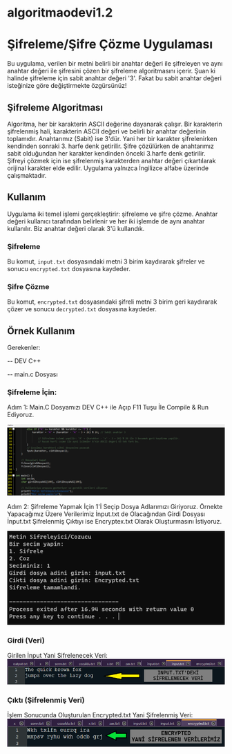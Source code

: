 # algoritmaodevi1.2

# Şifreleme/Şifre Çözme Uygulaması

Bu uygulama, verilen bir metni belirli bir anahtar değeri ile şifreleyen ve aynı anahtar değeri ile şifresini çözen bir şifreleme algoritmasını içerir.
Şuan ki halinde şifreleme için sabit anahtar değeri '3'. Fakat bu sabit anahtar değeri isteğinize göre değiştirmekte özgürsünüz!

## Şifreleme Algoritması

Algoritma, her bir karakterin ASCII değerine dayanarak çalışır. Bir karakterin şifrelenmiş hali, karakterin ASCII değeri ve belirli bir anahtar değerinin toplamıdır. Anahtarımız (Sabit) ise 3'dür. Yani her bir karakter şifrelenirken kendinden sonraki 3. harfe denk getirilir. Şifre çözülürken de anahtarımız sabit olduğundan her karakter kendinden önceki 3.harfe denk getirilir. Şifreyi çözmek için ise şifrelenmiş karakterden anahtar değeri çıkartılarak orijinal karakter elde edilir. Uygulama yalnızca İngilizce alfabe üzerinde çalışmaktadır.

## Kullanım

Uygulama iki temel işlemi gerçekleştirir: şifreleme ve şifre çözme. Anahtar değeri kullanıcı tarafından belirlenir ve her iki işlemde de aynı anahtar kullanılır. Biz anahtar değeri olarak 3'ü kullandık.

### Şifreleme
Bu komut, `input.txt` dosyasındaki metni 3 birim kaydırarak şifreler ve sonucu `encrypted.txt` dosyasına kaydeder.

### Şifre Çözme
Bu komut, `encrypted.txt` dosyasındaki şifreli metni 3 birim geri kaydırarak çözer ve sonucu `decrypted.txt` dosyasına kaydeder.

## Örnek Kullanım

Gerekenler:

-- DEV C++

-- main.c Dosyası

### Şifreleme İçin:

Adım 1:
Main.C Dosyamızı DEV C++ ile Açıp F11 Tuşu İle Compile & Run Ediyoruz.

<img src="./images/mainc.png">

Adım 2:
Şifreleme Yapmak İçin 1'İ Seçip Dosya Adlarımızı Giriyoruz.
Örnekte Yapacağımız Üzere Verilerimiz İnput.txt de Olacağından Girdi Dosyası İnput.txt
Şifrelenmiş Çıktıyı ise Encryptex.txt Olarak Oluşturmasını İstiyoruz.

<img src="./images/calisanprogramekrani.png">

### Girdi (Veri)

Girilen İnput Yani Sifrelenecek Veri:
<img src="./images/girenveri.png">


### Çıktı (Şifrelenmiş Veri)

İşlem Sonucunda Oluşturulan Encrypted.txt Yani Şifrelenmiş Veri:
<img src="./images/sifrelenmisveri.png">

